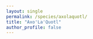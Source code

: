 ```yaml
---
layout: single
permalink: /species/axolaquotl/
title: "Axo'La'Quotl"
author_profile: false
---
```

